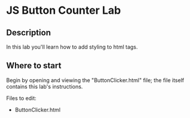 # JS Button Counter Lab


## Description

In this lab you'll learn how to add styling to html tags.


## Where to start

Begin by opening and viewing the "ButtonClicker.html" file; the file itself contains this lab's instructions.

Files to edit:
- ButtonClicker.html





